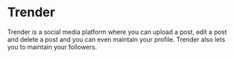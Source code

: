 # Trender
 Trender is a social media platform where you can upload a post, edit a post and delete a post and you can even maintain your profile. Trender also lets you to maintain your followers.
